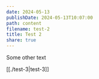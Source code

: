 ```yaml
---
date: 2024-05-13
publishDate: 2024-05-13T10:07:00
path: content
filename: test-2
title: Test 2
share: true
---
```


Some other text

[[./test-3|test-3]]

